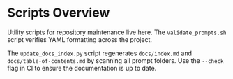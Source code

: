 # Scripts Overview

Utility scripts for repository maintenance live here. The `validate_prompts.sh`
script verifies YAML formatting across the project.

The `update_docs_index.py` script regenerates `docs/index.md` and
`docs/table-of-contents.md` by scanning all prompt folders. Use the
`--check` flag in CI to ensure the documentation is up to date.
